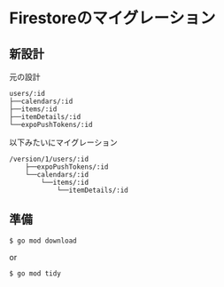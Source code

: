 # Firestoreのマイグレーション

## 新設計


元の設計

```
users/:id
├──calendars/:id
├──items/:id
├──itemDetails/:id
└──expoPushTokens/:id
```

以下みたいにマイグレーション

```
/version/1/users/:id
    ├──expoPushTokens/:id
    └──calendars/:id
        └──items/:id
            └──itemDetails/:id
```

## 準備

```
$ go mod download
```

or

```
$ go mod tidy
```
